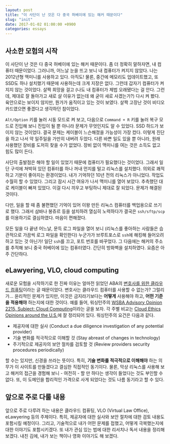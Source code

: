 ```yaml
---
layout: post
title: "이 사단이 난 것은 다 중국 허베이에 있는 해커 때문이다"
slug: "init"
date: 2017-01-02 01:00:00 +0900
categories: essays
---
```

## 사소한 모험의 시작

이 사단이 난 것은 다 중국 허베이에 있는 해커 때문이다. 좀 더 정확히 말하자면, 내 컴퓨터 때문이었다. 그러니까, 어느날 눈을 뜨고 보니 내 컴퓨터가 켜지지 않았다. 나는 2012년형 맥미니를 사용하고 있다. 아직도! 물론, 중간에 메모리도 업데이트했고, 또 SSD도 하나 설치했기 때문에 사용하는데 크게 지장은 없다. 그런데 갑자기 컴퓨터가 켜지지 않는 것이었다. 살짝 희망을 걸고 (나도 내 컴퓨터가 제법 오래됐다는 걸 안다. 그런데, 제대로 잘 돌아가고 새로 살 이유가 없는데 왜 굳이 새로 사겠는가?) 다시 켜 봤다. 육안으로는 보이지 않지만, 뭔가가 움직이고 있는 것이 보였다.  살짝 고장난 것이 비디오카드였으면 좋겠다고 생각하던 참이었다.

`Alt/Option` 키를 눌러 시동 모드로 켜 보고, 다음으로 `Command + R` 키를 눌러 복구 모드로 진입해 보니 진입이 될 뿐 아니라 문제가 무엇인지도 알 수 있었다.  SSD 하드가 보이지 않는 것이었다.  결국 문제는 케이블이 느슨해졌을 가능성이 가장 컸다.  이렇게 진단을 하고 나서 약 일주일을 가만히 내버려 두었다.  다른 바쁜 일도 있을 뿐 아니라, 원래 사용했던 장비를 도저히 찾을 수가 없었다.  장비 없이 맥미니를 여는 것은 소득도 없고 힘도 많이 든다.  

사단의 출발점은 해야 할 일이 있었기 때문에 컴퓨터가 필요했다는 것이었다. 그래서 일단 구석에 쳐박혀 있던 컴퓨터를 하나 꺼내 먼지를 털고 리눅스를 설치했다.  의외로 쾌적하고 기분이 좋아지는 환경이었다. 내가 기억하던 10년 전의 리눅스가 아니었다.  작업도 수월히 할 수 있었다.  그리고 잠시 시간 여유가 나서 맥미니를 열어 보았다. 추측했던 대로 케이블이 빠져 있었다.  이걸 다시 끼우고 부팅하니 제대로 잘 되었다.  문제가 해결된 것이다.

다만, 일을 할 때 좀 불편했던 기억이 있어 이왕 만든 리눅스 컴퓨터를 백업용으로 쓰기로 했다. 그래서 삼바나 봉쥬르 등을 설치하려 열심히 노력하다가 결국은 `ssh/sftp/scp` 를 이용하기로 결심하였다.  마음이 편해졌다.  

모든 일을 다 끝낸 어느날, 문득 로그 파일을 열어 보니 (리눅스를 좋아하는 사람들은 습관적으로 가끔씩 로그 파일을 확인한다) 누군가가 브루트포스로 `ssh`에 해킹해 들어오려 하고 있는 것 아닌가! 일단 `ssh`를 끄고, 포트 번호를 바꾸었다. 그 다음에는 해커의 주소를 추적해 보니 중국 허베이에 있는 컴퓨터였다.  간단히 방화벽을 설치하였다.  요즘은 아주 간단하다.

## eLawyering, VLO, cloud computing 

새로운 모험을 시작하기로 한 진짜 이유는 얼마전 읽었던 ABA의 [변호사를 위한 클라우드 컴퓨팅](http://www.americanbar.org/groups/departments_offices/legal_technology_resources/resources/cloud_computing.html)이라는 글 때문이었다.  변호사는 클라우드 컴퓨터를 사용할 수 없는가?  그럴리가...  윤리적인 문제가 있지만, 이것은 금지라기보다는 **어떻게** 사용해야 하고, **어떤 기준을 적용해야** 하는지에 대한 것이다.  예를 들어, 워싱턴주의 [WSBA Advisory Opinion 2215, Subject: Cloud Computing](http://mcle.mywsba.org/IO/print.aspx?ID=1662)이라는 글을 보자.  각 주별 비교는 [Cloud Ethics Opinions around the U.S.](http://www.americanbar.org/groups/departments_offices/legal_technology_resources/resources/charts_fyis/cloud-ethics-chart.html)에 잘 정리되어 있다.  워싱턴주의 요건은 다음과 같다.

- 제공자에 대한 실사 (Conduct a due diligence investigation of any potential provider)
- 기술 변화를 적극적으로 이해할 것 (Stay abreast of changes in technology)
- 주기적으로 제공자의 보안 절차를 검토할 것 (Review providers security procedures periodically)

할 수는 있지만, 신경을 쓰라는 뜻이다.  특히, **기술 변화를 적극적으로 이해해야** 하는 의무가 이 사이트를 만들겠다고 결심한 직접적인 동기이다.  물론, 막상 리눅스를 사용해 보고 해커의 접근을 경험해 보니 - 여전히 - 할 만 하다는 생각이 들었다는 것도 부인할 수 없다. 또, 이 도메인을 합리적인 가격으로 사게 되었다는 것도 나름 동기라고 할 수 있다.  

## 앞으로 주로 다룰 내용

앞으로 주로 다루려 하는 내용은 클라우드 컴퓨팅, VLO (Virtual Law Office), eLawyering 등의 주제이다. 특히, 제공자에 대한 실사와 보안 절차에 대한 검토 내용도 포함시킬 예정이다. 그리고, 기술적으로 내가 어떤 문제를 접했고, 어떻게 극복했는지에 대한 이야기도 포함시키겠다.  또 내가 관심 있는 법에 대한 리서치나 독서 내용을 정리해 보겠다.  내친 김에, 내가 보는 책이나 영화 이야기도 해 보겠다.